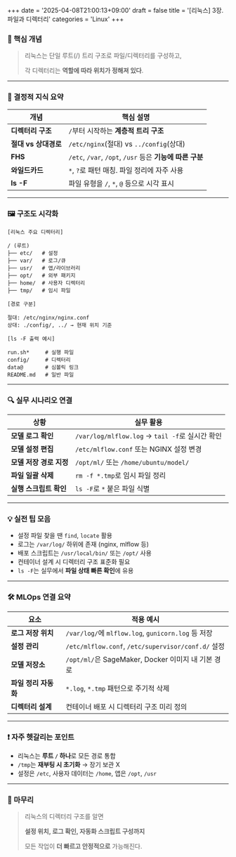 +++
date = '2025-04-08T21:00:13+09:00'
draft = false
title = '[리눅스] 3장. 파일과 디렉터리'
categories = 'Linux'
+++

### 📌 핵심 개념

> 리눅스는 단일 루트(/) 트리 구조로 파일/디렉터리를 구성하고,
> 
> 
> 각 디렉터리는 **역할에 따라 위치가 정해져 있다**.
> 

---

### 🧠 결정적 지식 요약

| 개념 | 핵심 설명 |
| --- | --- |
| **디렉터리 구조** | `/`부터 시작하는 **계층적 트리 구조** |
| **절대 vs 상대경로** | `/etc/nginx`(절대) vs `../config`(상대) |
| **FHS** | `/etc`, `/var`, `/opt`, `/usr` 등은 **기능에 따른 구분** |
| **와일드카드** | `*`, `?`로 패턴 매칭. 파일 정리에 자주 사용 |
| **ls -F** | 파일 유형을 `/`, `*`, `@` 등으로 시각 표시 |

---

### 🖼️ 구조도 시각화

```
[리눅스 주요 디렉터리]

/ (루트)
├── etc/   # 설정
├── var/   # 로그/큐
├── usr/   # 앱/라이브러리
├── opt/   # 외부 패키지
├── home/  # 사용자 디렉터리
├── tmp/   # 임시 파일

```

```
[경로 구분]

절대: /etc/nginx/nginx.conf
상대: ./config/, ../ → 현재 위치 기준

```

```
[ls -F 출력 예시]

run.sh*     # 실행 파일
config/     # 디렉터리
data@       # 심볼릭 링크
README.md   # 일반 파일

```

---

### 🔍 실무 시나리오 연결

| 상황 | 실무 활용 |
| --- | --- |
| **모델 로그 확인** | `/var/log/mlflow.log` → `tail -f`로 실시간 확인 |
| **모델 설정 편집** | `/etc/mlflow.conf` 또는 NGINX 설정 변경 |
| **모델 저장 경로 지정** | `/opt/ml/` 또는 `/home/ubuntu/model/` |
| **파일 일괄 삭제** | `rm -f *.tmp`로 임시 파일 정리 |
| **실행 스크립트 확인** | `ls -F`로 `*` 붙은 파일 식별 |

---

### 💡 실전 팁 모음

- 설정 파일 찾을 땐 `find`, `locate` 활용
- 로그는 `/var/log/` 하위에 존재 (nginx, mlflow 등)
- 배포 스크립트는 `/usr/local/bin/` 또는 `/opt/` 사용
- 컨테이너 설계 시 디렉터리 구조 표준화 필요
- `ls -F`는 실무에서 **파일 상태 빠른 확인**에 유용

---

### 🛠️ MLOps 연결 요약

| 요소 | 적용 예시 |
| --- | --- |
| **로그 저장 위치** | `/var/log/`에 `mlflow.log`, `gunicorn.log` 등 저장 |
| **설정 관리** | `/etc/mlflow.conf`, `/etc/supervisor/conf.d/` 설정 |
| **모델 저장소** | `/opt/ml/`은 SageMaker, Docker 이미지 내 기본 경로 |
| **파일 정리 자동화** | `*.log`, `*.tmp` 패턴으로 주기적 삭제 |
| **디렉터리 설계** | 컨테이너 배포 시 디렉터리 구조 미리 정의 |

---

### ❗ 자주 헷갈리는 포인트

- 리눅스는 **루트 `/` 하나**로 모든 경로 통합
- `/tmp`는 **재부팅 시 초기화** → 장기 보관 X
- 설정은 `/etc`, 사용자 데이터는 `/home`, 앱은 `/opt`, `/usr`

---

### 🏁 마무리

> 리눅스의 디렉터리 구조를 알면
> 
> 
> **설정 위치, 로그 확인, 자동화 스크립트 구성까지**
> 
> 모든 작업이 **더 빠르고 안정적으로** 가능해진다.
>
